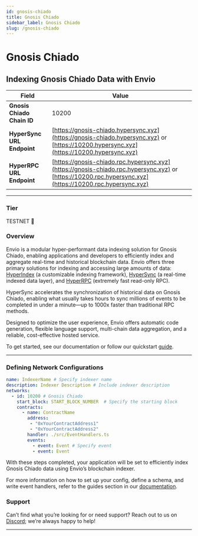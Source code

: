 ```yaml
---
id: gnosis-chiado
title: Gnosis Chiado
sidebar_label: Gnosis Chiado
slug: /gnosis-chiado
---
```


# Gnosis Chiado

## Indexing Gnosis Chiado Data with Envio

| **Field**                     | **Value**                                                                                          |
|-------------------------------|----------------------------------------------------------------------------------------------------|
| **Gnosis Chiado Chain ID**     | 10200                                                                                            |
| **HyperSync URL Endpoint**    | [https://gnosis-chiado.hypersync.xyz](https://gnosis-chiado.hypersync.xyz) or [https://10200.hypersync.xyz](https://10200.hypersync.xyz) |
| **HyperRPC URL Endpoint**     | [https://gnosis-chiado.rpc.hypersync.xyz](https://gnosis-chiado.rpc.hypersync.xyz) or [https://10200.rpc.hypersync.xyz](https://10200.rpc.hypersync.xyz) |

---

### Tier

TESTNET 🎒

### Overview

Envio is a modular hyper-performant data indexing solution for Gnosis Chiado, enabling applications and developers to efficiently index and aggregate real-time and historical blockchain data. Envio offers three primary solutions for indexing and accessing large amounts of data: [HyperIndex](/docs/HyperIndex/overview) (a customizable indexing framework), [HyperSync](/docs/HyperSync/overview) (a real-time indexed data layer), and [HyperRPC](/docs/HyperSync/overview-hyperrpc) (extremely fast read-only RPC).

HyperSync accelerates the synchronization of historical data on Gnosis Chiado, enabling what usually takes hours to sync millions of events to be completed in under a minute—up to 1000x faster than traditional RPC methods.

Designed to optimize the user experience, Envio offers automatic code generation, flexible language support, multi-chain data aggregation, and a reliable, cost-effective hosted service.

To get started, see our documentation or follow our quickstart [guide](/docs/HyperIndex/contract-import).

---

### Defining Network Configurations

```yaml
name: IndexerName # Specify indexer name
description: Indexer Description # Include indexer description
networks:
  - id: 10200 # Gnosis Chiado  
    start_block: START_BLOCK_NUMBER  # Specify the starting block
    contracts:
      - name: ContractName
        address:
         - "0xYourContractAddress1"
         - "0xYourContractAddress2"
        handler: ./src/EventHandlers.ts
        events:
          - event: Event # Specify event
          - event: Event
```

With these steps completed, your application will be set to efficiently index Gnosis Chiado data using Envio’s blockchain indexer.

For more information on how to set up your config, define a schema, and write event handlers, refer to the guides section in our [documentation](/docs/HyperIndex/configuration-file).

### Support

Can’t find what you’re looking for or need support? Reach out to us on [Discord](https://discord.com/invite/Q9qt8gZ2fX); we’re always happy to help!

---
